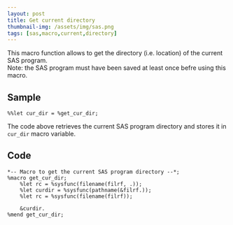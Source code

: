 ```yaml
---
layout: post
title: Get current directory
thumbnail-img: /assets/img/sas.png
tags: [sas,macro,current,directory]
---
```


This macro function allows to get the directory (i.e. location) of the current SAS program.  
Note: the SAS program must have been saved at least once befre using this macro.  

## Sample
```
%%let cur_dir = %get_cur_dir;
```
The code above retrieves the current SAS program directory and stores it  in `cur_dir` macro variable.

## Code
```
*-- Macro to get the current SAS program directory --*;
%macro get_cur_dir;
    %let rc = %sysfunc(filename(filrf, .));
    %let curdir = %sysfunc(pathname(&filrf.));
    %let rc = %sysfunc(filename(filrf));
    
    &curdir.
%mend get_cur_dir;
```
